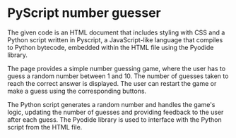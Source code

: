 # PyScript number guesser

The given code is an HTML document that includes styling with CSS and a Python script written in Pyscript, a JavaScript-like language that compiles to Python bytecode, embedded within the HTML file using the Pyodide library.

The page provides a simple number guessing game, where the user has to guess a random number between 1 and 10. The number of guesses taken to reach the correct answer is displayed. The user can restart the game or make a guess using the corresponding buttons.

The Python script generates a random number and handles the game's logic, updating the number of guesses and providing feedback to the user after each guess. The Pyodide library is used to interface with the Python script from the HTML file.

